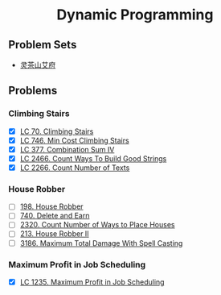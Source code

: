 <div align="center">

# Dynamic Programming
</div>

## Problem Sets

- [灵茶山艾府](https://leetcode.cn/circle/discuss/tXLS3i/)

## Problems

### Climbing Stairs

- [x] [LC 70. Climbing Stairs](https://leetcode.cn/problems/climbing-stairs/)
- [x] [LC 746. Min Cost Climbing Stairs](https://leetcode.cn/problems/min-cost-climbing-stairs/)
- [x] [LC 377. Combination Sum IV](https://leetcode.cn/problems/combination-sum-iv/)
- [x] [LC 2466. Count Ways To Build Good Strings](https://leetcode.cn/problems/combination-sum-iv/description/)
- [x] [LC 2266. Count Number of Texts](https://leetcode.cn/problems/count-number-of-texts/)

### House Robber

- [ ] [198. House Robber](https://leetcode.cn/problems/house-robber/)
- [ ] [740. Delete and Earn](https://leetcode.cn/problems/delete-and-earn/)
- [ ] [2320. Count Number of Ways to Place Houses](https://leetcode.cn/problems/count-number-of-ways-to-place-houses/)
- [ ] [213. House Robber II](https://leetcode.cn/problems/house-robber-ii/)
- [ ] [3186. Maximum Total Damage With Spell Casting](https://leetcode.cn/problems/maximum-total-damage-with-spell-casting/)

### Maximum Profit in Job Scheduling

- [x] [LC 1235. Maximum Profit in Job Scheduling](https://leetcode.cn/problems/maximum-profit-in-job-scheduling/)
